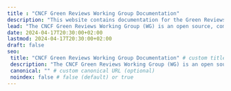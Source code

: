 ```yaml
---
title : "CNCF Green Reviews Working Group Documentation"
description: "This website contains documentation for the Green Reviews WG sustainability assessment platform. The CNCF Green Reviews Working Group (WG) is an open source, community-led project that is part of the CNCF Environmental Sustainability Technical Advisory Group (TAG ENV)."
lead: "The CNCF Green Reviews Working Group (WG) is an open source, community-led project that is part of the CNCF Environmental Sustainability Technical Advisory Group (TAG ENV)"
date: 2024-04-17T20:30:00+02:00
lastmod: 2024-04-17T20:30:00+02:00
draft: false
seo:
 title: "CNCF Green Reviews Working Group Documentation" # custom title (optional)
 description: "The CNCF Green Reviews Working Group (WG) is an open source, community-led project that is part of the CNCF Environmental Sustainability Technical Advisory Group (TAG ENV)" # custom description (recommended)
 canonical: "" # custom canonical URL (optional)
 noindex: false # false (default) or true
---
```

